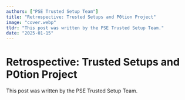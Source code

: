 ```yaml
---
authors: ["PSE Trusted Setup Team"]
title: "Retrospective: Trusted Setups and P0tion Project"
image: "cover.webp"
tldr: "This post was written by the PSE Trusted Setup Team."
date: "2025-01-15"
---
```


# Retrospective: Trusted Setups and P0tion Project

This post was written by the PSE Trusted Setup Team.
